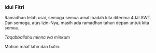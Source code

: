 ### Idul Fitri

Ramadhan telah usai, semoga semua amal ibadah kita diterima 4JJI SWT. Dan semoga, atas izin-Nya, masih ada ramadhan tahun depan untuk kita semua.

<em>Taqabballahu minna wa minkum</em>

Mohon maaf lahir dan batin.

<!-- METADATA: {"time": "2005-11-02 23:36:52", "title": "Idul Fitri"} -->
